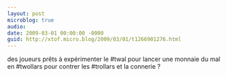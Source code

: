 ```yaml
---
layout: post
microblog: true
audio: 
date: 2009-03-01 00:00:00 -0000
guid: http://xtof.micro.blog/2009/03/01/t1266901276.html
---
```

des joueurs prêts à expérimenter le #twal pour lancer une monnaie du mal en #twollars pour contrer les #trollars et la connerie ?
